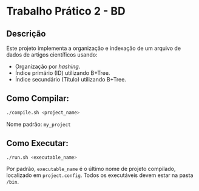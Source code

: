 # Trabalho Prático 2 - BD

## Descrição
Este projeto implementa a organização e indexação de um arquivo de dados de artigos científicos usando:
- Organização por *hashing*.
- Índice primário (ID) utilizando B+Tree.
- Índice secundário (Título) utilizando B+Tree.

## Como Compilar:
```bash
./compile.sh <project_name>
```
Nome padrão: `my_project`

## Como Executar:
```bash
./run.sh <executable_name>
```
Por padrão, `executable_name` é o último nome de projeto compilado, localizado em `project.config`. Todos os executáveis devem estar na pasta `/bin`.

